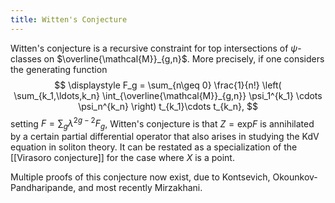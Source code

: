 ```yaml
---
title: Witten's Conjecture
---
```


Witten's conjecture is a recursive constraint for top intersections of $\psi$-classes on $\overline{\mathcal{M}}_{g,n}$. More precisely, if one considers the generating function
$$
\displaystyle F_g = \sum_{n\geq 0} \frac{1}{n!} \left( \sum_{k_1,\ldots,k_n}
\int_{\overline{\mathcal{M}}_{g,n}} \psi_1^{k_1} \cdots \psi_n^{k_n} \right)
t_{k_1}\cdots t_{k_n},
$$
setting $F= \sum_{g}\lambda^{2g-2}F_{g}$, Witten's conjecture is that $Z=\mathrm{exp} F$ is annihilated by a certain partial differential operator that also arises in studying the KdV equation in soliton theory. It can be restated as a specialization of the [[Virasoro conjecture]] for the case where $X$ is a point.

Multiple proofs of this conjecture now exist, due to Kontsevich, Okounkov-Pandharipande, and most recently Mirzakhani.
